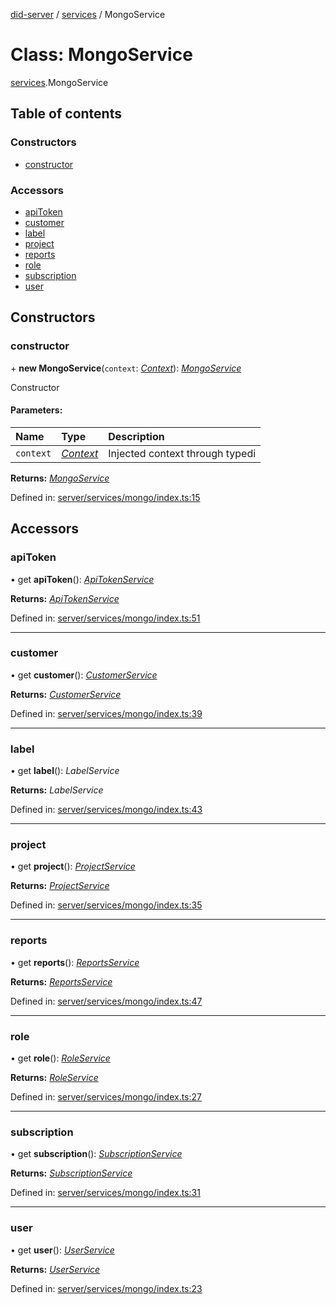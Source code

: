 [did-server](../README.md) / [services](../modules/services.md) / MongoService

# Class: MongoService

[services](../modules/services.md).MongoService

## Table of contents

### Constructors

- [constructor](services.mongoservice.md#constructor)

### Accessors

- [apiToken](services.mongoservice.md#apitoken)
- [customer](services.mongoservice.md#customer)
- [label](services.mongoservice.md#label)
- [project](services.mongoservice.md#project)
- [reports](services.mongoservice.md#reports)
- [role](services.mongoservice.md#role)
- [subscription](services.mongoservice.md#subscription)
- [user](services.mongoservice.md#user)

## Constructors

### constructor

\+ **new MongoService**(`context`: [*Context*](graphql_context.context.md)): [*MongoService*](services.mongoservice.md)

Constructor

#### Parameters:

Name | Type | Description |
:------ | :------ | :------ |
`context` | [*Context*](graphql_context.context.md) | Injected context through typedi    |

**Returns:** [*MongoService*](services.mongoservice.md)

Defined in: [server/services/mongo/index.ts:15](https://github.com/Puzzlepart/did/blob/553eb42d/server/services/mongo/index.ts#L15)

## Accessors

### apiToken

• get **apiToken**(): [*ApiTokenService*](services.apitokenservice.md)

**Returns:** [*ApiTokenService*](services.apitokenservice.md)

Defined in: [server/services/mongo/index.ts:51](https://github.com/Puzzlepart/did/blob/553eb42d/server/services/mongo/index.ts#L51)

___

### customer

• get **customer**(): [*CustomerService*](services.customerservice.md)

**Returns:** [*CustomerService*](services.customerservice.md)

Defined in: [server/services/mongo/index.ts:39](https://github.com/Puzzlepart/did/blob/553eb42d/server/services/mongo/index.ts#L39)

___

### label

• get **label**(): *LabelService*

**Returns:** *LabelService*

Defined in: [server/services/mongo/index.ts:43](https://github.com/Puzzlepart/did/blob/553eb42d/server/services/mongo/index.ts#L43)

___

### project

• get **project**(): [*ProjectService*](services.projectservice.md)

**Returns:** [*ProjectService*](services.projectservice.md)

Defined in: [server/services/mongo/index.ts:35](https://github.com/Puzzlepart/did/blob/553eb42d/server/services/mongo/index.ts#L35)

___

### reports

• get **reports**(): [*ReportsService*](services.reportsservice.md)

**Returns:** [*ReportsService*](services.reportsservice.md)

Defined in: [server/services/mongo/index.ts:47](https://github.com/Puzzlepart/did/blob/553eb42d/server/services/mongo/index.ts#L47)

___

### role

• get **role**(): [*RoleService*](services.roleservice.md)

**Returns:** [*RoleService*](services.roleservice.md)

Defined in: [server/services/mongo/index.ts:27](https://github.com/Puzzlepart/did/blob/553eb42d/server/services/mongo/index.ts#L27)

___

### subscription

• get **subscription**(): [*SubscriptionService*](services.subscriptionservice.md)

**Returns:** [*SubscriptionService*](services.subscriptionservice.md)

Defined in: [server/services/mongo/index.ts:31](https://github.com/Puzzlepart/did/blob/553eb42d/server/services/mongo/index.ts#L31)

___

### user

• get **user**(): [*UserService*](services.userservice.md)

**Returns:** [*UserService*](services.userservice.md)

Defined in: [server/services/mongo/index.ts:23](https://github.com/Puzzlepart/did/blob/553eb42d/server/services/mongo/index.ts#L23)
